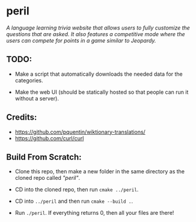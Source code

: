 # peril

*A language learning trivia website that allows users to fully customize the questions that are asked. It also features a competitive mode where the users can compete for points in a game similar to Jeopardy.*

## TODO:

- Make a script that automatically downloads the needed data for the categories.

- Make the web UI (should be statically hosted so that people can run it without a server).

## Credits:

- https://github.com/pquentin/wiktionary-translations/
- https://github.com/curl/curl

## Build From Scratch:

- Clone this repo, then make a new folder in the same directory as the cloned repo called *"peril"*.

- CD into the cloned repo, then run `cmake ../peril`.

- CD into `../peril` and then run `cmake --build .`.

- Run `./peril`. If everything returns 0, then all your files are there!